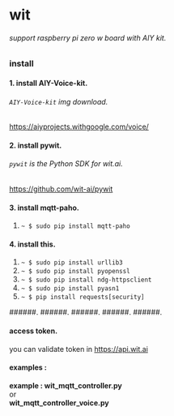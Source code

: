 # wit
###### support raspberry pi zero w board with AIY kit.
### install
#### 1. install AIY-Voice-kit.
###### ```AIY-Voice-kit``` img download.
https://aiyprojects.withgoogle.com/voice/
#### 2. install pywit.
###### ```pywit``` is the Python SDK for wit.ai.
https://github.com/wit-ai/pywit

#### 3. install mqtt-paho.
1. ```~ $ sudo pip install mqtt-paho```

#### 4. install this.
1. ```~ $ sudo pip install urllib3```
2. ```~ $ sudo pip install pyopenssl```
3. ```~ $ sudo pip install ndg-httpsclient```
4. ```~ $ sudo pip install pyasn1```
5. ```~ $ pip install requests[security]```

######.
######.
######.
######.
######.
#### access token.
you can validate token in https://api.wit.ai
#### examples :
**example : wit_mqtt_controller.py**  
or  
**wit_mqtt_controller_voice.py**


